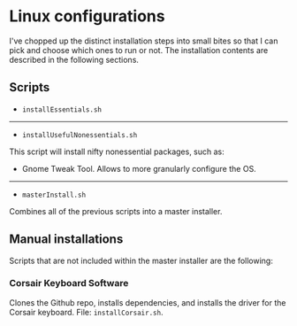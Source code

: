 # Linux configurations

I've chopped up the distinct installation steps into small bites so that I can pick and choose which ones to run or not. The installation contents are described in the following sections.

## Scripts

- `installEssentials.sh`

-----

- `installUsefulNonessentials.sh`

This script will install nifty nonessential packages, such as:

  - Gnome Tweak Tool. Allows to more granularly configure the OS.

-----

- `masterInstall.sh`

Combines all of the previous scripts into a master installer.

## Manual installations

Scripts that are not included within the master installer are the following:

### Corsair Keyboard Software

Clones the Github repo, installs dependencies, and installs the driver for the Corsair keyboard. File: `installCorsair.sh`.






